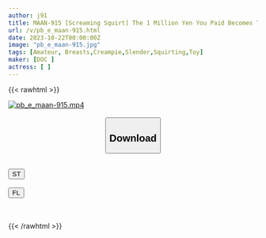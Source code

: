 ```yaml
---
author: j91
title: MAAN-915 [Screaming Squirt] The 1 Million Yen You Paid Becomes The Host! ? Take Them To The Hotel And Start Shikaeshi! A Naughty Woman Whose Butt Turns Bright Red From Being Spanked! "I’m Sorry, Please Forgive Me." She Squirts Without Mercy! ! Deep Throat Climax! My Body Is Too Honest And I Can’t Stop Squirting Lol Even If I Faint, I Won’t Stop My Hips! Creampie With A Serious Piston In The Neck! ! [The Squirt Gushes Out When You Thrust Deep Into Your Throat] [Uta The Tribute Woman] (Uta Hibino
url: /v/pb_e_maan-915.html
date: 2023-10-22T00:00:00Z
image: "pb_e_maan-915.jpg"
tags: [Amateur, Breasts,Creampie,Slender,Squirting,Toy]
maker: [DOC ]
actress: [ ]
---
```



{{< rawhtml >}}

<div class="video" data-videoid="RydpPqZd33IdVpg">
    <a href="javascript:;">
        <img src="https://my.j91.asia/v/pb_e_maan-915.jpg" width="WIDTH" height="HEIGHT" alt="pb_e_maan-915.mp4" loading="lazy">
    </a>
</div>

<script type="text/javascript" src="https://j91.asia/asset/on-demand-st.js"></script>

<br>
  <link rel="stylesheet" href="https://j91.asia/asset/bs5.css">
  
  <center>
  <button class="btn btn-primary" type="button" data-bs-toggle="collapse" data-bs-target=".multi-collapse" aria-expanded="false" aria-controls="multiCollapseExample1 multiCollapseExample2"><h2>Download</h2></button></center>
</p>
<div class="row">
  <div class="col">
    <div class="collapse multi-collapse" id="multiCollapseExample1">
      <div class="card card-body">
	      	      <br>
<div class="buttons">  
<a href="https://streamtape.to/v/RydpPqZd33IdVpg"><button class="btn-hover color-3"><i class="fa fa-download"></i> ST</button></a></div>
    </div>
  </div>
</div>
  <div class="col">
    <div class="collapse multi-collapse" id="multiCollapseExample2">
      <div class="card card-body">
	      <br>
<div class="buttons">
    <a href="https://filelions.online/f/y29ycmko50hq"><button class="btn-hover color-9"><i class="fa fa-download"></i> FL</button></a></div>
<br><br>
      </div>
    </div>
  </div>
</div>

{{< /rawhtml >}}